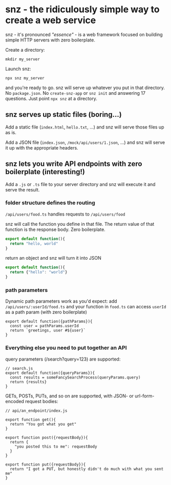 # snz - the ridiculously simple way to create a web service

snz - it's pronounced *"essence"* - is a web framework focused on building simple HTTP servers with zero boilerplate. 

Create a directory:

```mkdir my_server```

Launch snz:

```npx snz my_server```

and you're ready to go. snz will serve up whatever you put in that directory. No `package.json`. No `create-snz-app` or `snz init` and answering 17 questions. Just point `npx snz` at a directory.

## snz serves up static files (boring...)
Add a static file (`index.html`, `hello.txt`, ...) and snz will serve those files up as is.

Add a JSON file (`index.json`, `/mock/api/users/1.json`, ...) and snz will serve it up with the appropriate headers.

## snz lets you write API endpoints with zero boilerplate (interesting!)

Add a `.js` or `.ts` file to your server directory and snz will execute it and serve the result.

### folder structure defines the routing 
`/api/users/food.ts` handles requests to `/api/users/food`

snz will call the function you define in that file. The return value of that function is the response body. Zero boilerplate.

```typescript
export default function(){
  return "hello, world"
}
```

return an object and snz will turn it into JSON
```typescript
export default function(){
  return {"hello": "world"}
}
```

### path parameters
Dynamic path parameters work as you'd expect: add `/api/users/:userId/food.ts` and your function in `food.ts` can access `userId` as a path param (with zero boilerplate)
```
export default function({pathParams}){
  const user = pathParams.userId
  return `greetings, user #${user}`
}
```

### Everything else you need to put together an API

query parameters (/search?query=123) are supported:
```
// search.js
export default function({queryParams}){
  const results = someFancySearchProcess(queryParams.query)
  return {results}
}
```

GETs, POSTs, PUTs, and so on are supported, with JSON- or url-form-encoded request bodies:
```
// api/an_endpoint/index.js

export function get(){
  return "You got what you get"
}

export function post({requestBody}){
  return {
    "you posted this to me": requestBody
  }
}

export function put({requestBody}){
  return "I got a PUT, but honestly didn't do much with what you sent me"
}
```


